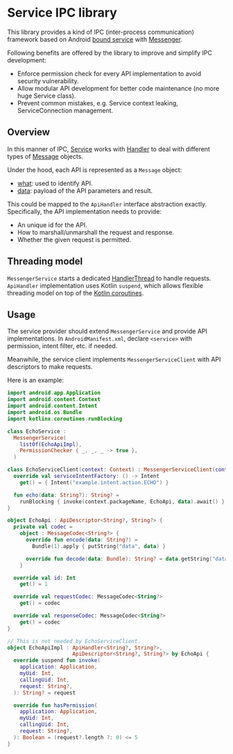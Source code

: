 # Service IPC library

This library provides a kind of IPC (inter-process communication) framework
based on Android
[bound service](https://developer.android.com/develop/background-work/services/bound-services)
with [Messenger](https://developer.android.com/reference/android/os/Messenger).

Following benefits are offered by the library to improve and simplify IPC
development:

-   Enforce permission check for every API implementation to avoid security
    vulnerability.
-   Allow modular API development for better code maintenance (no more huge
    Service class).
-   Prevent common mistakes, e.g. Service context leaking, ServiceConnection
    management.

## Overview

In this manner of IPC,
[Service](https://developer.android.com/reference/android/app/Service) works
with [Handler](https://developer.android.com/reference/android/os/Handler) to
deal with different types of
[Message](https://developer.android.com/reference/android/os/Message) objects.

Under the hood, each API is represented as a `Message` object:

-   [what](https://developer.android.com/reference/android/os/Message#what):
    used to identify API.
-   [data](https://developer.android.com/reference/android/os/Message#getData\(\)):
    payload of the API parameters and result.

This could be mapped to the `ApiHandler` interface abstraction exactly.
Specifically, the API implementation needs to provide:

-   An unique id for the API.
-   How to marshall/unmarshall the request and response.
-   Whether the given request is permitted.

## Threading model

`MessengerService` starts a dedicated
[HandlerThread](https://developer.android.com/reference/android/os/HandlerThread)
to handle requests. `ApiHandler` implementation uses Kotlin `suspend`, which
allows flexible threading model on top of the
[Kotlin coroutines](https://kotlinlang.org/docs/coroutines-overview.html).

## Usage

The service provider should extend `MessengerService` and provide API
implementations. In `AndroidManifest.xml`, declare `<service>` with permission,
intent filter, etc. if needed.

Meanwhile, the service client implements `MessengerServiceClient` with API
descriptors to make requests.

Here is an example:

```kotlin
import android.app.Application
import android.content.Context
import android.content.Intent
import android.os.Bundle
import kotlinx.coroutines.runBlocking

class EchoService :
  MessengerService(
    listOf(EchoApiImpl),
    PermissionChecker { _, _, _ -> true },
  )

class EchoServiceClient(context: Context) : MessengerServiceClient(context) {
  override val serviceIntentFactory: () -> Intent
    get() = { Intent("example.intent.action.ECHO") }

  fun echo(data: String?): String? =
    runBlocking { invoke(context.packageName, EchoApi, data).await() }
}

object EchoApi : ApiDescriptor<String?, String?> {
  private val codec =
    object : MessageCodec<String?> {
      override fun encode(data: String?) =
        Bundle(1).apply { putString("data", data) }

      override fun decode(data: Bundle): String? = data.getString("data", null)
    }

  override val id: Int
    get() = 1

  override val requestCodec: MessageCodec<String?>
    get() = codec

  override val responseCodec: MessageCodec<String?>
    get() = codec
}

// This is not needed by EchoServiceClient.
object EchoApiImpl : ApiHandler<String?, String?>,
                     ApiDescriptor<String?, String?> by EchoApi {
  override suspend fun invoke(
    application: Application,
    myUid: Int,
    callingUid: Int,
    request: String?,
  ): String? = request

  override fun hasPermission(
    application: Application,
    myUid: Int,
    callingUid: Int,
    request: String?,
  ): Boolean = (request?.length ?: 0) <= 5
}
```
